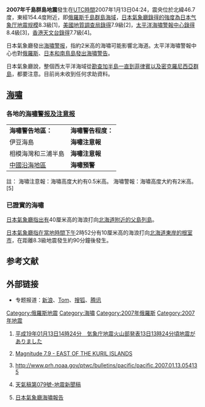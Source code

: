 **2007年千島群島地震**發生在[UTC時間](https://zh.wikipedia.org/wiki/UTC "wikilink")2007年1月13日04:24，震央位於北緯46.7度，東經154.4度附近，即[俄羅斯](https://zh.wikipedia.org/wiki/俄羅斯 "wikilink")[千島群島海域](../Page/千島群島.md "wikilink")，[日本氣象廳錄得的強度為](https://zh.wikipedia.org/wiki/日本氣象廳 "wikilink")[日本气象厅地震规模](https://zh.wikipedia.org/wiki/日本气象厅地震规模 "wikilink")8.3級\[1\]，[美國地質調查局錄得](../Page/美國地質調查局.md "wikilink")7.9級\[2\]，[太平洋海嘯警報中心錄得](../Page/太平洋海嘯警報中心.md "wikilink")8.4級\[3\]，[香港天文台錄得](../Page/香港天文台.md "wikilink")7.7級\[4\]。

日本氣象廳發出[海嘯警报](../Page/海啸警报_\(日本\).md "wikilink")，指約2米高的海嘯可能影響北海道。太平洋海嘯警報中心也對[俄羅斯](https://zh.wikipedia.org/wiki/俄羅斯 "wikilink")、[日本和](../Page/日本.md "wikilink")[南鳥島發出海嘯警告](https://zh.wikipedia.org/wiki/南鳥島 "wikilink")。

日本氣象廳說，整個西太平洋海域從[勘查加半島一直到](https://zh.wikipedia.org/wiki/勘查加半島 "wikilink")[菲律賓以及](https://zh.wikipedia.org/wiki/菲律賓 "wikilink")[密克羅尼西亞群島](https://zh.wikipedia.org/wiki/密克羅尼西亞群島 "wikilink")，都要注意。目前尚未收到任何求助資料。

## [海嘯](https://zh.wikipedia.org/wiki/海嘯 "wikilink")

### 各地的[海嘯警报及注意报](https://zh.wikipedia.org/wiki/海嘯 "wikilink")

|                                    |             |
| ---------------------------------- | ----------- |
| **海嘯警告地區：**                        | **海嘯警告程度：** |
| 伊豆海島                               | **海嘯注意報**   |
| 相模海灣和三浦半島                          | **海嘯注意報**   |
| [中國沿海地區](../Page/中國.md "wikilink") | **海嘯預警**    |

註：
海嘯注意報：海嘯高度大約有0.5米高。
海嘯警報：海嘯高度大約有2米高。\[5\]

### 已證實的海嘯

[日本氣象廳指出有](https://zh.wikipedia.org/wiki/日本氣象廳 "wikilink")40厘米高的海浪打向[北海道附近的](../Page/北海道.md "wikilink")[父島列島](https://zh.wikipedia.org/wiki/父島列島 "wikilink")。

[日本氣象廳指在當地時間下午](https://zh.wikipedia.org/wiki/日本氣象廳 "wikilink")2時52分有10厘米高的海浪打向[北海道東岸的](../Page/北海道.md "wikilink")[根室市](../Page/根室市.md "wikilink")，在距離8.3級地震發生約90分鐘後發生。

## 参考文献

<div class="references-small">

<references />

</div>

## 外部链接

  - 专题报道：[新浪](http://news.sina.com.cn/z/qiandaoqundaodizhen/index.shtml)、[Tom](http://news.tom.com/hot/rbdz/index.html)、[搜狐](http://news.sohu.com/s2007/beihaidaodizhen/)、[腾讯](http://news.qq.com/zt/2007/japantsunami/)

[Category:俄羅斯地震](https://zh.wikipedia.org/wiki/Category:俄羅斯地震 "wikilink")
[Category:海嘯](https://zh.wikipedia.org/wiki/Category:海嘯 "wikilink")
[Category:2007年俄羅斯](https://zh.wikipedia.org/wiki/Category:2007年俄羅斯 "wikilink")
[Category:2007年地震](https://zh.wikipedia.org/wiki/Category:2007年地震 "wikilink")

1.  [平成19年01月13日14時24分　気象庁地震火山部発表13日13時24分頃地震がありました](http://www.jma.go.jp/jp/quake/13142400391.html)
2.  [Magnitude 7.9 - EAST OF THE KURIL
    ISLANDS](http://earthquake.usgs.gov/eqcenter/eqinthenews/2007/us2007xmae/)

3.  <http://www.prh.noaa.gov/ptwc/bulletins/pacific/pacific.2007.01.13.054135>
4.  [天氣稿第079號-地震新聞稿](http://www.info.gov.hk/gia/wr/200701/13/P200701130111.htm)
5.  [日本氣象廳海嘯報告](http://www.jma.go.jp/en/tsunami/)